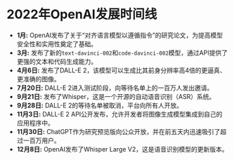 
# 2022年OpenAI发展时间线

*   **1月:** OpenAI发布了关于“对齐语言模型以遵循指令”的研究论文，为提高模型安全性和实用性奠定了基础。
*   **3月:** 发布了新的`text-davinci-002`和`code-davinci-002`模型，通过API提供了更强的文本和代码生成能力。
*   **4月6日:** 发布了DALL-E 2，该模型可以生成比其前身分辨率高4倍的更逼真、更准确的图像。
*   **7月20日:** DALL-E 2进入测试阶段，向等待名单上的一百万人发出邀请。
*   **9月21日:** 发布了Whisper，这是一个开源的自动语音识别（ASR）系统。
*   **9月28日:** DALL-E 2的等待名单被取消，平台向所有人开放。
*   **11月3日:** DALL-E 2 API公开发布，允许开发者将图像生成模型集成到自己的应用程序中。
*   **11月30日:** ChatGPT作为研究预览版向公众开放，并在前五天内迅速吸引了超过一百万用户。
*   **12月8日:** OpenAI发布了Whisper Large V2，这是语音识别模型的更新版本。
